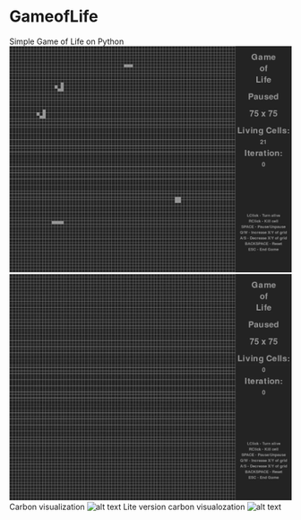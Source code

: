# GameofLife

Simple Game of Life on Python
![alt text](https://github.com/EnderMk9/GameofLife/raw/master/gol2.png "Game of Life")
![alt text](https://github.com/EnderMk9/GameofLife/raw/master/gol3.webp "Game of Life")
Carbon visualization
![alt text](https://github.com/EnderMk9/GameofLife/raw/master/gameoflife.svg "Game of Life")
Lite version carbon visualozation
![alt text](https://github.com/EnderMk9/GameofLife/raw/master/gameoflifelite.svg "Game of Life lite")
